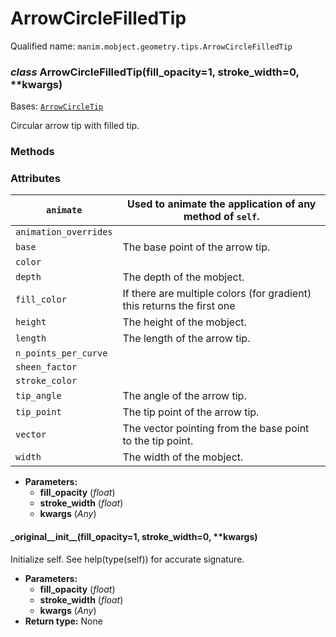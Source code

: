 # ArrowCircleFilledTip

Qualified name: `manim.mobject.geometry.tips.ArrowCircleFilledTip`

### *class* ArrowCircleFilledTip(fill_opacity=1, stroke_width=0, \*\*kwargs)

Bases: [`ArrowCircleTip`](manim.mobject.geometry.tips.ArrowCircleTip.md#manim.mobject.geometry.tips.ArrowCircleTip)

Circular arrow tip with filled tip.

### Methods

### Attributes

| `animate`             | Used to animate the application of any method of `self`.               |
|-----------------------|------------------------------------------------------------------------|
| `animation_overrides` |                                                                        |
| `base`                | The base point of the arrow tip.                                       |
| `color`               |                                                                        |
| `depth`               | The depth of the mobject.                                              |
| `fill_color`          | If there are multiple colors (for gradient) this returns the first one |
| `height`              | The height of the mobject.                                             |
| `length`              | The length of the arrow tip.                                           |
| `n_points_per_curve`  |                                                                        |
| `sheen_factor`        |                                                                        |
| `stroke_color`        |                                                                        |
| `tip_angle`           | The angle of the arrow tip.                                            |
| `tip_point`           | The tip point of the arrow tip.                                        |
| `vector`              | The vector pointing from the base point to the tip point.              |
| `width`               | The width of the mobject.                                              |
* **Parameters:**
  * **fill_opacity** (*float*)
  * **stroke_width** (*float*)
  * **kwargs** (*Any*)

#### \_original_\_init_\_(fill_opacity=1, stroke_width=0, \*\*kwargs)

Initialize self.  See help(type(self)) for accurate signature.

* **Parameters:**
  * **fill_opacity** (*float*)
  * **stroke_width** (*float*)
  * **kwargs** (*Any*)
* **Return type:**
  None
